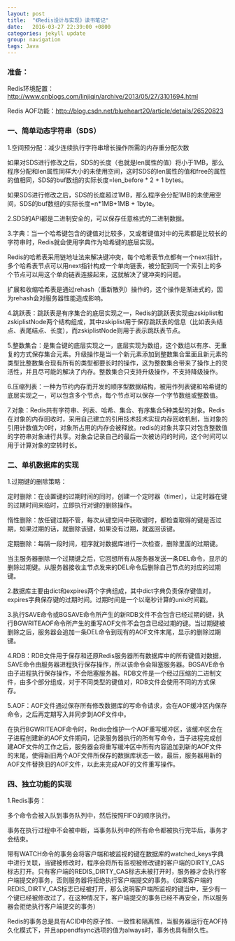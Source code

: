 ```yaml
---
layout: post
title:  "《Redis设计与实现》读书笔记"
date:   2016-03-27 22:39:00 +0800
categories: jekyll update
group: navigation
tags: Java
---
```


### 准备：

Redis环境配置：http://www.cnblogs.com/linjiqin/archive/2013/05/27/3101694.html

Redis AOF功能：http://blog.csdn.net/blueheart20/article/details/26520823

### 一、简单动态字符串（SDS）

1.空间预分配：减少连续执行字符串增长操作所需的内存重分配次数

如果对SDS进行修改之后，SDS的长度（也就是len属性的值）将小于1MB，那么程序分配和len属性同样大小的未使用空间，这时SDS的len属性的值和free的属性的值相同，SDS的buf数组的实际长度=len_before * 2 + 1 bytes。

如果SDS进行修改之后，SDS的长度超过1MB，那么程序会分配1MB的未使用空间，SDS的buf数组的实际长度=n*1MB+1MB + 1byte。

2.SDS的API都是二进制安全的，可以保存任意格式的二进制数据。

3.字典：当一个哈希键包含的键值对比较多，又或者键值对中的元素都是比较长的字符串时，Redis就会使用字典作为哈希键的底层实现。

Redis的哈希表采用链地址法来解决键冲突，每个哈希表节点都有一个next指针，多个哈希表节点可以用next指针构成一个单向链表，被分配到同一个索引上的多个节点可以用这个单向链表连接起来，这就解决了键冲突的问题。

扩展和收缩哈希表是通过rehash（重新散列）操作的，这个操作是渐进式的，因为rehash会对服务器性能造成影响。

4.跳跃表：跳跃表是有序集合的底层实现之一，Redis的跳跃表实现由zskiplist和zskiplistNode两个结构组成，其中zskiplist用于保存跳跃表的信息（比如表头结点、表尾结点、长度），而zskiplistNode则用于表示跳跃表节点。

5.整数集合：是集合键的底层实现之一，底层实现为数组，这个数组以有序、无重复的方式保存集合元素。升级操作是当一个新元素添加到整数集合里面且新元素的类型比整数集合现有所有的类型都要长时的操作，这为整数集合带来了操作上的灵活性，并且尽可能的解决了内存。整数集合只支持升级操作，不支持降级操作。

6.压缩列表：一种为节约内存而开发的顺序型数据结构，被用作列表键和哈希键的底层实现之一，可以包含多个节点，每个节点可以保存一个字节数组或整数值。

7.对象：Redis共有字符串、列表、哈希、集合、有序集合5种类型的对象。Redis在对象的内存回收时，采用自己建立的引用技术技术实现内存回收机制，当对象的引用计数值为0时，对象所占用的内存会被释放。redis的对象共享只对包含整数值的字符串对象进行共享。对象会记录自己的最后一次被访问的时间，这个时间可以用于计算对象的空转时长。

### 二、单机数据库的实现

1.过期键的删除策略：

定时删除：在设置键的过期时间的同时，创建一个定时器（timer），让定时器在键的过期时间来临时，立即执行对键的删除操作。

惰性删除：放任键过期不管，每次从键空间中获取键时，都检查取得的键是否过期，如果过期的话，就删除该键，如果没有过期，就返回该键。

定期删除：每隔一段时间，程序就对数据库进行一次检查，删除里面的过期键。

当主服务器删除一个过期键之后，它回想所有从服务器发送一条DEL命令，显示的删除过期键。从服务器接收主节点发来的DEL命令后删除自己节点的对应的过期键。

2.数据库主要由dict和expires两个字典组成，其中dict字典负责保存键值对，expires字典保存键的过期时间。过期时间是一个以毫秒计算的unix时间戳。

3.执行SAVE命令或BGSAVE命令所产生的新RDB文件不会包含已经过期的键，执行BGWRITEAOF命令所产生的重写AOF文件不会包含已经过期的键。当过期键被删除之后，服务器会追加一条DEL命令到现有的AOF文件末尾，显示的删除过期键。

4.RDB：RDB文件用于保存和还原Redis服务器所有数据库中的所有键值对数据，SAVE命令由服务器进程执行保存操作，所以该命令会阻塞服务器。BGSAVE命令由子进程执行保存操作，不会阻塞服务器。RDB文件是一个经过压缩的二进制文件，由多个部分组成，对于不同类型的键值对，RDB文件会使用不同的方式保存。

5.AOF：AOF文件通过保存所有修改数据库的写命令请求，会在AOF缓冲区内保存命令，之后再定期写入并同步到AOF文件中。

在执行BGWRITEAOF命令时，Redis会维护一个AOF重写缓冲区，该缓冲区会在子进程创建新的AOF文件期间，记录服务器执行的所有写命令，当子进程完成创建AOF文件的工作之后，服务器会将重写缓冲区中所有内容追加到新的AOF文件的末尾，使得新旧两个AOF文件所保存的数据库状态一致，最后，服务器用新的AOF文件替换旧的AOF文件，以此来完成AOF的文件重写操作。

### 四、独立功能的实现

1.Redis事务：

多个命令会被入队到事务队列中，然后按照FIFO的顺序执行。

事务在执行过程中不会被中断，当事务队列中的所有命令都被执行完毕后，事务才会结束。

带有WATCH命令的事务会将客户端和被监视的键在数据库的watched_keys字典中进行关联，当键被修改时，程序会将所有监视被修改键的客户端的DIRTY_CAS标志打开。只有客户端的REDIS_DIRTY_CAS标志未被打开时，服务器才会执行客户端提交的事务，否则服务器将拒绝执行客户端提交的事务。（如果客户端的REDIS_DIRTY_CAS标志已经被打开，那么说明客户端所监视的键当中，至少有一个键已经被修改过了，在这种情况下，客户端提交的事务已经不再安全，所以服务器会拒绝执行客户端提交的事务）

Redis的事务总是具有ACID中的原子性、一致性和隔离性，当服务器运行在AOF持久化模式下，并且appendfsync选项的值为always时，事务也具有耐久性。
